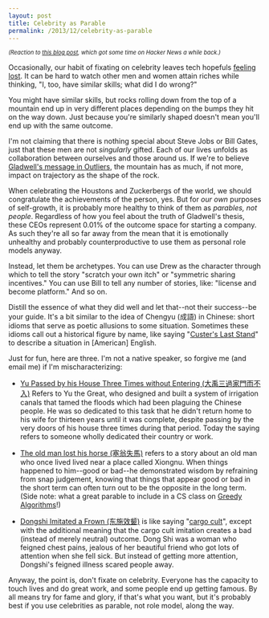 ```yaml
---
layout: post
title: Celebrity as Parable
permalink: /2013/12/celebrity-as-parable
---
```


<p style="font-size: 0.8em"><i> (Reaction to <a
href="http://www.entresting.com/blog/2012/11/13/im-31-entrepreneur-where-is-my-senior-home/">this
blog post</a>, which got some time on Hacker News a while back.)</i></p>

Occasionally, our habit of fixating on celebrity leaves tech hopefuls [feeling
lost](http://www.entresting.com/blog/2012/11/13/im-31-entrepreneur-where-is-my-senior-home/).
It can be hard to watch other men and women attain riches while thinking, "I,
too, have similar skills; what did I do wrong?"

You might have similar skills, but rocks rolling down from the top of a
mountain end up in very different places depending on the bumps they hit on the
way down. Just because you're similarly shaped doesn't mean you'll end up with
the same outcome.

I'm not claiming that there is nothing special about Steve Jobs or Bill Gates,
just that these men are not *singularly* gifted. Each of our lives unfolds as
collaboration between ourselves and those around us.  If we're to believe
[Gladwell's message in
Outliers](http://www.amazon.com/Outliers-Story-Success-Malcolm-Gladwell/dp/0316017930?ie=UTF8&tag=httpwwwedward-20),
the mountain has as much, if not more, impact on trajectory as the shape of the
rock.

When celebrating the Houstons and Zuckerbergs of the world, we should
congratulate the achievements of the person, yes. But for *our own* purposes of
self-growth, it is probably more healthy to think of them as *parables, not
people*. Regardless of how you feel about the truth of Gladwell's thesis, these
CEOs represent 0.01% of the outcome space for starting a company. As such
they're all so far away from the mean that it is emotionally unhealthy and
probably counterproductive to use them as personal role models anyway.

Instead, let them be archetypes. You can use Drew as the character through
which to tell the story "scratch your own itch" or "symmetric sharing
incentives."  You can use Bill to tell any number of stories, like: "license
and become platform." And so on.

Distill the essence of what they did well and let that--not their success--be
your guide.  It's a bit similar to the idea of Chengyu (成語) in Chinese: short
idioms that serve as poetic allusions to some situation. Sometimes these idioms
call out a historical figure by name, like saying "[Custer's Last
Stand](http://en.wikipedia.org/wiki/Battle_of_the_Little_Bighorn)" to describe
a situation in [American] English.

Just for fun, here are three. I'm not a native speaker, so forgive me (and
email me) if I'm mischaracterizing:

 * [Yu Passed by his House Three Times without Entering (大禹三過家門而不入)](http://en.wikipedia.org/wiki/Yu_the_Great) Refers to Yu the Great, who designed and built a system of irrigation canals that tamed the floods which had been plaguing the Chinese people. He was so dedicated to this task that he didn't return home to his wife for thirteen years until it was complete, despite passing by the very doors of his house three times during that period. Today the saying refers to someone wholly dedicated their country or work.
 
*  [The old man lost his horse (塞翁失馬)](http://en.wiktionary.org/wiki/%E5%A1%9E%E7%BF%81%E5%A4%B1%E9%A6%AC) refers to a story about an
   old man who once lived lived near a place called Xiongnu. When things happened to him--good or bad--he demonstrated wisdom by refraining from snap judgement, knowing that things that appear good or bad in the short term can often turn out to be the opposite in the long term. (Side note: what a great parable to include in a CS class on [Greedy Algorithms](http://en.wikipedia.org/wiki/Greedy_algorithm)!)

*  [Dongshi Imitated a Frown (东施效颦)](http://www.chinese-chengyu.com/dongshixiaopin-blindly-imitating.html)
   is like saying "[cargo cult](http://en.wikipedia.org/wiki/Cargo_cult)", except with the additional meaning that the cargo cult imitation creates a bad (instead of merely neutral) outcome. Dong Shi was a woman who feigned chest pains, jealous of her beautiful friend who got lots of attention when she fell sick. But instead of getting more attention, Dongshi's feigned illness scared people away.

Anyway, the point is, don't fixate on celebrity. Everyone has the capacity to
touch lives and do great work, and some people end up getting famous.  By all
means try for fame and glory, if that's what you want, but it's probably best
if you use celebrities as parable, not role model, along the way.


